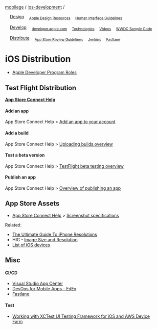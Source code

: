 [mobilege](https://github.com/mobilege/mobilege.github.io/blob/master/README.md) / 
[ios-development](https://github.com/mobilege/ios-development/edit/master/README.md) / 

&nbsp; &nbsp; [Design](https://github.com/mobilege/ios-development/blob/master/design.md)
<sub>
&nbsp; &nbsp; [Apple Design Resources](https://developer.apple.com/design/resources/) 
&nbsp; &nbsp; [Human Interface Guidelines](https://developer.apple.com/design/human-interface-guidelines/)
</sub>

&nbsp; &nbsp; [Develop](https://github.com/mobilege/ios-development/blob/master/README.md)
<sub>
&nbsp; &nbsp; [developer.apple.com](https://developer.apple.com)
&nbsp; &nbsp; [Technologies](https://developer.apple.com/documentation/technologies)
&nbsp; &nbsp; [Videos](https://developer.apple.com/videos/)
&nbsp; &nbsp; [WWDC Sample Code](https://developer.apple.com/sample-code/wwdc/2023/)
</sub>

&nbsp; &nbsp; [Distribute](https://github.com/mobilege/ios-development/blob/master/distribute.md)
<sub>
&nbsp; &nbsp; [App Store Review Guidelines](https://developer.apple.com/app-store/review/guidelines/)
&nbsp; &nbsp; [Jenkins](https://github.com/mobiledge/ios-development/blob/master/jenkins.md)
&nbsp; &nbsp; [Fastlane](https://github.com/mobiledge/ios-development/blob/master/fastlane.md)
</sub>

# iOS Distribution
- [Apple Developer Program Roles](https://developer.apple.com/support/roles/)
  
## Test Flight Distribution

[**App Store Connect Help**](https://help.apple.com/app-store-connect/)

#### Add an app
App Store Connect Help > [Add an app to your account](https://help.apple.com/app-store-connect/#/dev2cd126805)

#### Add a build
App Store Connect Help > [Uploading builds overview](https://help.apple.com/app-store-connect/#/dev82a6a9d79)

#### Test a beta version
App Store Connect Help > [TestFlight beta testing overview](https://help.apple.com/app-store-connect/#/devdc42b26b8)

#### Publish an app
App Store Connect Help > [Overview of publishing an app](https://help.apple.com/app-store-connect/#/dev34e9bbb5a)

## App Store Assets
- [App Store Connect Help](https://help.apple.com/app-store-connect/) > [Screenshot specifications](https://help.apple.com/app-store-connect/#/devd274dd925)

Related:
- [The Ultimate Guide To iPhone Resolutions](https://www.paintcodeapp.com/news/ultimate-guide-to-iphone-resolutions)
- HIG - [Image Size and Resolution](https://developer.apple.com/design/human-interface-guidelines/ios/icons-and-images/image-size-and-resolution/)
- [List of iOS devices](https://en.wikipedia.org/wiki/List_of_iOS_devices)


## Misc

#### CI/CD

- [Visual Studio App Center](https://blogs.msdn.microsoft.com/vsappcenter/introducing-visual-studio-app-center/)
- [DevOps for Mobile Apps - EdEx](https://www.edx.org/course/devops-mobile-apps-3)
- [Fastlane](https://docs.fastlane.tools/)

#### Test

- [Working with XCTest UI Testing Framework for iOS and AWS Device Farm](https://docs.aws.amazon.com/devicefarm/latest/developerguide/test-types-ios-xctest-ui.html)
